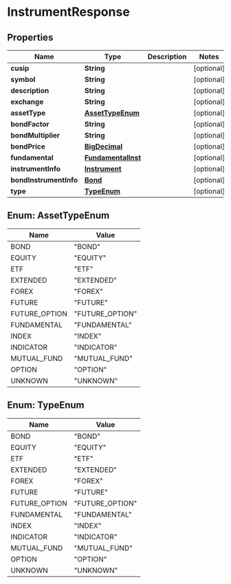 # InstrumentResponse

## Properties
Name | Type | Description | Notes
------------ | ------------- | ------------- | -------------
**cusip** | **String** |  |  [optional]
**symbol** | **String** |  |  [optional]
**description** | **String** |  |  [optional]
**exchange** | **String** |  |  [optional]
**assetType** | [**AssetTypeEnum**](#AssetTypeEnum) |  |  [optional]
**bondFactor** | **String** |  |  [optional]
**bondMultiplier** | **String** |  |  [optional]
**bondPrice** | [**BigDecimal**](BigDecimal.md) |  |  [optional]
**fundamental** | [**FundamentalInst**](FundamentalInst.md) |  |  [optional]
**instrumentInfo** | [**Instrument**](Instrument.md) |  |  [optional]
**bondInstrumentInfo** | [**Bond**](Bond.md) |  |  [optional]
**type** | [**TypeEnum**](#TypeEnum) |  |  [optional]

<a name="AssetTypeEnum"></a>
## Enum: AssetTypeEnum
Name | Value
---- | -----
BOND | &quot;BOND&quot;
EQUITY | &quot;EQUITY&quot;
ETF | &quot;ETF&quot;
EXTENDED | &quot;EXTENDED&quot;
FOREX | &quot;FOREX&quot;
FUTURE | &quot;FUTURE&quot;
FUTURE_OPTION | &quot;FUTURE_OPTION&quot;
FUNDAMENTAL | &quot;FUNDAMENTAL&quot;
INDEX | &quot;INDEX&quot;
INDICATOR | &quot;INDICATOR&quot;
MUTUAL_FUND | &quot;MUTUAL_FUND&quot;
OPTION | &quot;OPTION&quot;
UNKNOWN | &quot;UNKNOWN&quot;

<a name="TypeEnum"></a>
## Enum: TypeEnum
Name | Value
---- | -----
BOND | &quot;BOND&quot;
EQUITY | &quot;EQUITY&quot;
ETF | &quot;ETF&quot;
EXTENDED | &quot;EXTENDED&quot;
FOREX | &quot;FOREX&quot;
FUTURE | &quot;FUTURE&quot;
FUTURE_OPTION | &quot;FUTURE_OPTION&quot;
FUNDAMENTAL | &quot;FUNDAMENTAL&quot;
INDEX | &quot;INDEX&quot;
INDICATOR | &quot;INDICATOR&quot;
MUTUAL_FUND | &quot;MUTUAL_FUND&quot;
OPTION | &quot;OPTION&quot;
UNKNOWN | &quot;UNKNOWN&quot;

